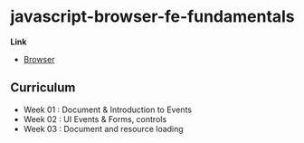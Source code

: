 # javascript-browser-fe-fundamentals

**Link**
- [Browser](https://ko.javascript.info/#tab-2)

## Curriculum
- Week 01 : Document & Introduction to Events
- Week 02 : UI Events & Forms, controls
- Week 03 : Document and resource loading
